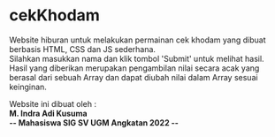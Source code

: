 # cekKhodam
Website hiburan untuk melakukan permainan cek khodam yang dibuat berbasis HTML, CSS dan JS sederhana.
<br>
Silahkan masukkan nama dan klik tombol 'Submit' untuk melihat hasil.
<br>
Hasil yang diberikan merupakan pengambilan nilai secara acak yang berasal dari sebuah Array dan dapat diubah nilai dalam Array sesuai keinginan.
<br>

Website ini dibuat oleh :
<br>
<b>M. Indra Adi Kusuma</b>
<br>
<b> -- Mahasiswa SIG SV UGM Angkatan 2022 -- </b>